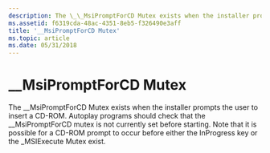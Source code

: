 ```yaml
---
description: The \_\_MsiPromptForCD Mutex exists when the installer prompts the user to insert a CD-ROM.
ms.assetid: f6319cda-48ac-4351-8eb5-f326490e3aff
title: '__MsiPromptForCD Mutex'
ms.topic: article
ms.date: 05/31/2018
---
```


# \_\_MsiPromptForCD Mutex

The \_\_MsiPromptForCD Mutex exists when the installer prompts the user to insert a CD-ROM. Autoplay programs should check that the \_\_MsiPromptForCD mutex is not currently set before starting. Note that it is possible for a CD-ROM prompt to occur before either the InProgress key or the \_MSIExecute Mutex exist.

 

 



